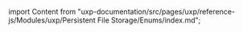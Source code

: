 
import Content from "uxp-documentation/src/pages/uxp/reference-js/Modules/uxp/Persistent File Storage/Enums/index.md";

<Content query="product=photoshop"/>
